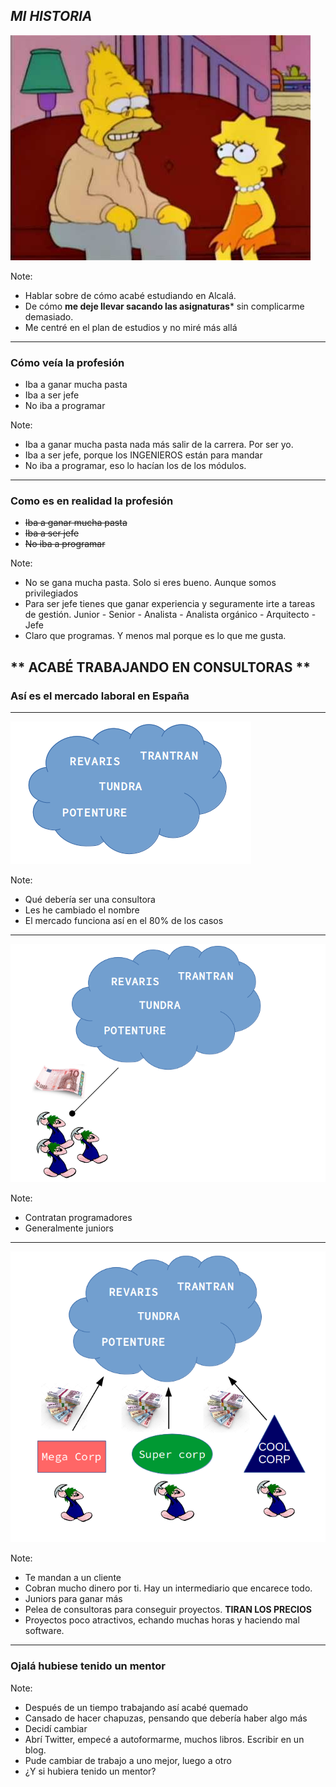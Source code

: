 ## *MI HISTORIA*

![Simpson](assets/img/simpson.jpg)


Note:
- Hablar sobre de cómo acabé estudiando en Alcalá. 
- De cómo **me deje llevar sacando las asignaturas*** sin complicarme demasiado. 
- Me centré en el plan de estudios y no miré más allá

---

### Cómo veía la profesión

- Iba a ganar mucha pasta
- Iba a ser jefe
- No iba a programar

Note:
- Iba a ganar mucha pasta nada más salir de la carrera. Por ser yo.
- Iba a ser jefe, porque los INGENIEROS están para mandar
- No iba a programar, eso lo hacían los de los módulos.

--- 

### Como es en realidad la profesión

- ~~Iba a ganar mucha pasta~~
- ~~Iba a ser jefe~~
- ~~No iba a programar~~

Note:
- No se gana mucha pasta. Solo si eres bueno. Aunque somos privilegiados
- Para ser jefe tienes que ganar experiencia y seguramente irte a tareas de gestión. Junior - Senior - Analista - Analista orgánico - Arquitecto - Jefe
- Claro que programas. Y menos mal porque es lo que me gusta.

** ACABÉ TRABAJANDO EN CONSULTORAS **
---

### Así es el mercado laboral en España

---

![Consultora](assets/img/consultora.png)

Note:
- Qué debería ser una consultora
- Les he cambiado el nombre
- El mercado funciona así en el 80% de los casos

---

![juniors](assets/img/juniors.png)

Note:
- Contratan programadores
- Generalmente juniors

---

![money](assets/img/money.png)

Note:
- Te mandan a un cliente
- Cobran mucho dinero por ti. Hay un intermediario que encarece todo.
- Juniors para ganar más
- Pelea de consultoras para conseguir proyectos. **TIRAN LOS PRECIOS**
- Proyectos poco atractivos, echando muchas horas y haciendo mal software.

---

### Ojalá hubiese tenido un mentor

Note:
- Después de un tiempo trabajando así acabé quemado
- Cansado de hacer chapuzas, pensando que debería haber algo más
- Decidí cambiar
- Abrí Twitter, empecé a autoformarme, muchos libros. Escribir en un blog. 
- Pude cambiar de trabajo a uno mejor, luego a otro
- ¿Y si hubiera tenido un mentor?
